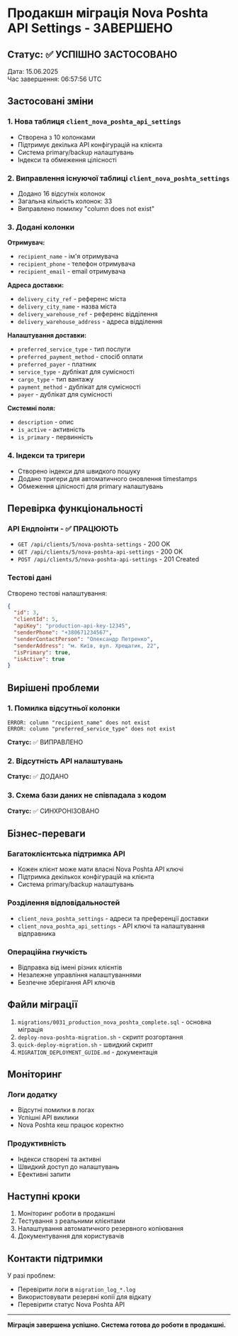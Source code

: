 # Продакшн міграція Nova Poshta API Settings - ЗАВЕРШЕНО

## Статус: ✅ УСПІШНО ЗАСТОСОВАНО

Дата: 15.06.2025  
Час завершення: 06:57:56 UTC

## Застосовані зміни

### 1. Нова таблиця `client_nova_poshta_api_settings`
- Створена з 10 колонками
- Підтримує декілька API конфігурацій на клієнта
- Система primary/backup налаштувань
- Індекси та обмеження цілісності

### 2. Виправлення існуючої таблиці `client_nova_poshta_settings`
- Додано 16 відсутніх колонок
- Загальна кількість колонок: 33
- Виправлено помилку "column does not exist"

### 3. Додані колонки
**Отримувач:**
- `recipient_name` - ім'я отримувача
- `recipient_phone` - телефон отримувача  
- `recipient_email` - email отримувача

**Адреса доставки:**
- `delivery_city_ref` - референс міста
- `delivery_city_name` - назва міста
- `delivery_warehouse_ref` - референс відділення
- `delivery_warehouse_address` - адреса відділення

**Налаштування доставки:**
- `preferred_service_type` - тип послуги
- `preferred_payment_method` - спосіб оплати
- `preferred_payer` - платник
- `service_type` - дублікат для сумісності
- `cargo_type` - тип вантажу
- `payment_method` - дублікат для сумісності
- `payer` - дублікат для сумісності

**Системні поля:**
- `description` - опис
- `is_active` - активність
- `is_primary` - первинність

### 4. Індекси та тригери
- Створено індекси для швидкого пошуку
- Додано тригери для автоматичного оновлення timestamps
- Обмеження цілісності для primary налаштувань

## Перевірка функціональності

### API Ендпоінти - ✅ ПРАЦЮЮТЬ
- `GET /api/clients/5/nova-poshta-settings` - 200 OK
- `GET /api/clients/5/nova-poshta-api-settings` - 200 OK
- `POST /api/clients/5/nova-poshta-api-settings` - 201 Created

### Тестові дані
Створено тестові налаштування:
```json
{
  "id": 3,
  "clientId": 5,
  "apiKey": "production-api-key-12345",
  "senderPhone": "+380671234567",
  "senderContactPerson": "Олександр Петренко",
  "senderAddress": "м. Київ, вул. Хрещатик, 22",
  "isPrimary": true,
  "isActive": true
}
```

## Вирішені проблеми

### 1. Помилка відсутньої колонки
```
ERROR: column "recipient_name" does not exist
ERROR: column "preferred_service_type" does not exist
```
**Статус:** ✅ ВИПРАВЛЕНО

### 2. Відсутність API налаштувань
**Статус:** ✅ ДОДАНО

### 3. Схема бази даних не співпадала з кодом
**Статус:** ✅ СИНХРОНІЗОВАНО

## Бізнес-переваги

### Багатоклієнтська підтримка API
- Кожен клієнт може мати власні Nova Poshta API ключі
- Підтримка декількох конфігурацій на клієнта
- Система primary/backup налаштувань

### Розділення відповідальностей
- `client_nova_poshta_settings` - адреси та преференції доставки
- `client_nova_poshta_api_settings` - API ключі та налаштування відправника

### Операційна гнучкість
- Відправка від імені різних клієнтів
- Незалежне управління налаштуваннями
- Безпечне зберігання API ключів

## Файли міграції

1. `migrations/0031_production_nova_poshta_complete.sql` - основна міграція
2. `deploy-nova-poshta-migration.sh` - скрипт розгортання
3. `quick-deploy-migration.sh` - швидкий скрипт
4. `MIGRATION_DEPLOYMENT_GUIDE.md` - документація

## Моніторинг

### Логи додатку
- Відсутні помилки в логах
- Успішні API виклики
- Nova Poshta кеш працює коректно

### Продуктивність
- Індекси створені та активні
- Швидкий доступ до налаштувань
- Ефективні запити

## Наступні кроки

1. Моніторинг роботи в продакшні
2. Тестування з реальними клієнтами
3. Налаштування автоматичного резервного копіювання
4. Документування для користувачів

## Контакти підтримки

У разі проблем:
- Перевірити логи в `migration_log_*.log`
- Використовувати резервні копії для відкату
- Перевірити статус Nova Poshta API

---

**Міграція завершена успішно. Система готова до роботи в продакшні.**